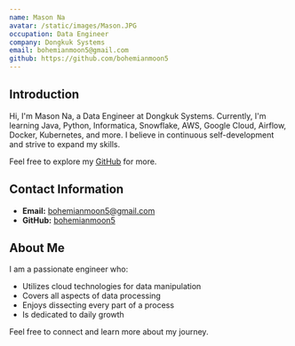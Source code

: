 ```yaml
---
name: Mason Na
avatar: /static/images/Mason.JPG
occupation: Data Engineer
company: Dongkuk Systems
email: bohemianmoon5@gmail.com
github: https://github.com/bohemianmoon5
---
```


## Introduction

Hi, I'm Mason Na, a Data Engineer at Dongkuk Systems. Currently, I'm learning Java, Python, Informatica, Snowflake, AWS, Google Cloud, Airflow, Docker, Kubernetes, and more. I believe in continuous self-development and strive to expand my skills.

Feel free to explore my [GitHub](https://github.com/bohemianmoon5) for more.

## Contact Information

- **Email:** bohemianmoon5@gmail.com
- **GitHub:** [bohemianmoon5](https://github.com/bohemianmoon5)

## About Me

I am a passionate engineer who:

- Utilizes cloud technologies for data manipulation
- Covers all aspects of data processing
- Enjoys dissecting every part of a process
- Is dedicated to daily growth

Feel free to connect and learn more about my journey.
